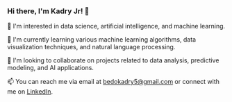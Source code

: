 ### Hi there, I'm Kadry Jr! 👋

👀 I'm interested in data science, artificial intelligence, and machine learning.

🌱 I'm currently learning various machine learning algorithms, data visualization techniques, and natural language processing.

💞️ I'm looking to collaborate on projects related to data analysis, predictive modeling, and AI applications.

📫 You can reach me via email at bedokadry5@gmail.com or connect with me on [LinkedIn](www.linkedin.com/in/abdel-rahman-kadry).


<!---
Kadry-jr/Kadry-jr is a ✨ special ✨ repository because its `README.md` (this file) appears on your GitHub profile.
You can click the Preview link to take a look at your changes.
--->
